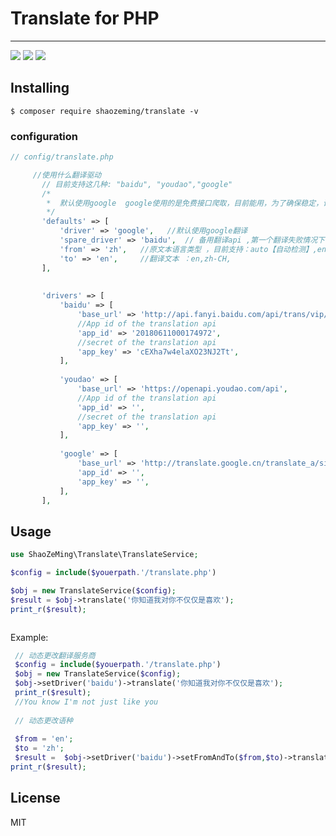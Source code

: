 # Translate for PHP

---
[![](https://travis-ci.org/ShaoZeMing/translate.svg?branch=master)](https://travis-ci.org/ShaoZeMing/translate) 
[![](https://img.shields.io/github/package-json/v/shaozeming/translate.svg)](https://packagist.org/packages/shaozeming/translate) 
[![](https://img.shields.io/packagecontrol/dt/ShaoZeMing/translate.svg)](https://packagist.org/packages/stichoza/shaozeming/translate)


## Installing

```shell
$ composer require shaozeming/translate -v
```

### configuration 

```php
// config/translate.php

     //使用什么翻译驱动
       // 目前支持这几种: "baidu", "youdao","google"
       /*
        *  默认使用google  google使用的是免费接口爬取，目前能用，为了确保稳定，请配置一个备用服务，
        */
       'defaults' => [
           'driver' => 'google',   //默认使用google翻译
           'spare_driver' => 'baidu',  // 备用翻译api ,第一个翻译失败情况下，调用备用翻译服务，填写备用翻译api 需要在下面对应的drivers中配置你参数
           'from' => 'zh',   //原文本语言类型 ，目前支持：auto【自动检测】,en【英语】,zh【中文】，jp【日语】,ko【韩语】，fr【法语】，ru【俄文】，pt【西班牙】
           'to' => 'en',     //翻译文本 ：en,zh-CH,
       ],
   
   
       'drivers' => [
           'baidu' => [
               'base_url' => 'http://api.fanyi.baidu.com/api/trans/vip/translate',
               //App id of the translation api
               'app_id' => '20180611000174972',
               //secret of the translation api
               'app_key' => 'cEXha7w4elaXO23NJ2Tt',
           ],
   
           'youdao' => [
               'base_url' => 'https://openapi.youdao.com/api',
               //App id of the translation api
               'app_id' => '',
               //secret of the translation api
               'app_key' => '',
           ],
   
           'google' => [
               'base_url' => 'http://translate.google.cn/translate_a/single',
               'app_id' => '',
               'app_key' => '',
           ],
       ],


```


## Usage


```php
use ShaoZeMing\Translate\TranslateService;

$config = include($youerpath.'/translate.php')

$obj = new TranslateService($config);
$result = $obj->translate('你知道我对你不仅仅是喜欢');
print_r($result);



```


Example:

```php
 // 动态更改翻译服务商
 $config = include($youerpath.'/translate.php')
 $obj = new TranslateService($config);
 $obj->setDriver('baidu')->translate('你知道我对你不仅仅是喜欢');
 print_r($result);
 //You know I'm not just like you
 
 // 动态更改语种
 
 $from = 'en';
 $to = 'zh';
 $result =  $obj->setDriver('baidu')->setFromAndTo($from,$to)->translate('I love you.');
print_r($result);


```

## License

MIT

